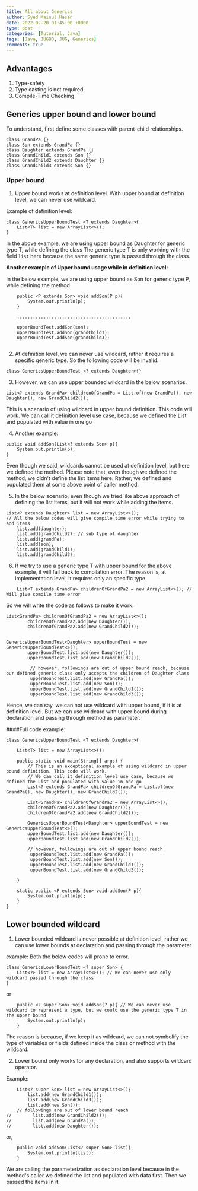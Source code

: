 ```yaml
---
title: All about Generics
author: Syed Mainul Hasan
date: 2022-02-20 01:45:00 +0000
type: post
categories: [Tutorial, Java]
tags: [Java, JUGBD, JUG, Generics]
comments: true
---
```


## Advantages

1. Type-safety
2. Type casting is not required
3. Compile-Time Checking

## Generics upper bound and lower bound

To understand, first define some classes with parent-child relationships.
```
class GrandPa {}
class Son extends GrandPa {}
class Daughter extends GrandPa {}
class GrandChild1 extends Son {}
class GrandChild2 extends Daughter {}
class GrandChild3 extends Son {}
```

### Upper bound

1. Upper bound works at definition level. With upper bound at definition level, we can never use wildcard.

Example of definition level:
```
class GenericsUpperBoundTest <T extends Daughter>{
    List<T> list = new ArrayList<>();
}
```

In the above example, we are using upper bound as Daughter for generic type T, while defining the class
The generic type T is only working with the field `list` here because the same generic type is passed through the class.

**Another example of Upper bound usage while in definition level:**

In the below example, we are using upper bound as Son for generic type P, while defining the method

```
    public <P extends Son> void addSon(P p){
        System.out.println(p);
    }
    
    ...........................................
    
    upperBoundTest.addSon(son);
    upperBoundTest.addSon(grandChild1);
    upperBoundTest.addSon(grandChild3);
    
```

2. At definition level, we can never use wildcard, rather it requires a specific generic type. So the following code will be invalid.
```
class GenericsUpperBoundTest <? extends Daughter>{}

```

3. However, we can use upper bounded wildcard in the below scenarios.

```
List<? extends GrandPa> childrenOfGrandPa = List.of(new GrandPa(), new Daughter(), new GrandChild2());

```

This is a scenario of using wildcard in upper bound definition. This code will work.
We can call it definition level use case, because we defined the List and populated with value in one go

4. Another example:
```
public void addSon(List<? extends Son> p){
    System.out.println(p);
}
```
Even though we said, wildcards cannot be used at definition level, but here we defined the method. Please note that, even though we defined the method, we didn't define the list items here.
Rather, we defined and populated them at some above point of caller method.

5. In the below scenario, even though we tried like above approach of defining the list items, but it will not work while adding the items.
```
List<? extends Daughter> list = new ArrayList<>();
// All the below codes will give compile time error while trying to add items
    list.add(daughter);
    list.add(grandChild2); // sub type of daughter
    list.add(grandPa);
    list.add(son);
    list.add(grandChild1);
    list.add(grandChild3);
```
6. If we try to use a generic type T with upper bound for the above example, it will fall back to compilation error.
   The reason is, at implementation level, it requires only an specific type
```
    List<T extends GrandPa> childrenOfGrandPa2 = new ArrayList<>(); // Will give compile time error
```

So we will write the code as follows to make it work.
```
List<GrandPa> childrenOfGrandPa2 = new ArrayList<>();
        childrenOfGrandPa2.add(new Daughter());
        childrenOfGrandPa2.add(new GrandChild2());
        
        
GenericsUpperBoundTest<Daughter> upperBoundTest = new GenericsUpperBoundTest<>();
        upperBoundTest.list.add(new Daughter());
        upperBoundTest.list.add(new GrandChild2());
        
         // however, followings are out of upper bound reach, because our defined generic class only accepts the children of Daughter class
         upperBoundTest.list.add(new GrandPa());
         upperBoundTest.list.add(new Son());
         upperBoundTest.list.add(new GrandChild1());
         upperBoundTest.list.add(new GrandChild3());

```

Hence, we can say, we can not use wildcard with upper bound, if it is at definition level. But we can use wildcard with upper bound during declaration and passing through method as parameter.

####Full code example:
```
class GenericsUpperBoundTest <T extends Daughter>{

    List<T> list = new ArrayList<>();

    public static void main(String[] args) {
        // This is an exceptional example of using wildcard in upper bound definition. This code will work.
        // We can call it definition level use case, because we defined the List and populated with value in one go
        List<? extends GrandPa> childrenOfGrandPa = List.of(new GrandPa(), new Daughter(), new GrandChild2());

        List<GrandPa> childrenOfGrandPa2 = new ArrayList<>();
        childrenOfGrandPa2.add(new Daughter());
        childrenOfGrandPa2.add(new GrandChild2());

        GenericsUpperBoundTest<Daughter> upperBoundTest = new GenericsUpperBoundTest<>();
        upperBoundTest.list.add(new Daughter());
        upperBoundTest.list.add(new GrandChild2());

        // however, followings are out of upper bound reach
         upperBoundTest.list.add(new GrandPa());
         upperBoundTest.list.add(new Son());
         upperBoundTest.list.add(new GrandChild1());
         upperBoundTest.list.add(new GrandChild3());

    }

    static public <P extends Son> void addSon(P p){
        System.out.println(p);
    }
}
```

## Lower bounded wildcard
1. Lower bounded wildcard is never possible at definition level, rather we can use lower bounds at declaration and passing through the parameter

example: Both the below codes will prone to error.
```
class GenericsLowerBoundTest <? super Son> {
    List<?> list = new ArrayList<>(); // We can never use only wildcard passed through the class
}

```
or
```
    public <? super Son> void addSon(? p){ // We can never use wildcard to represent a type, but we could use the generic type T in the upper bound
        System.out.println(p);
    }
```

The reason is because, if we keep it as wildcard, we can not symbolify the type of variables or fields defined inside the class or method with the wildcard.


2. Lower bound only works for any declaration, and also supports wildcard operator.

Example:

```
    List<? super Son> list = new ArrayList<>();
        list.add(new GrandChild1());
        list.add(new GrandChild3());
        list.add(new Son());
    // followings are out of lower bound reach
//        list.add(new GrandChild2());
//        list.add(new GrandPa());
//        list.add(new Daughter());
```

or,

```
    public void addSon(List<? super Son> list){
        System.out.println(list);
    }
```

We are calling the parameterization as declaration level because in the method's caller we defined the list and populated with data first. Then we passed the items in it.